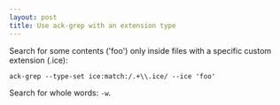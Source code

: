 ```yaml
---
layout: post
title: Use ack-grep with an extension type
---
```


Search for some contents ('foo') only inside files with a specific custom
extension (.ice):

    ack-grep --type-set ice:match:/.+\\.ice/ --ice 'foo'


Search for whole words: `-w`.
